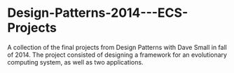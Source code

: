 Design-Patterns-2014---ECS-Projects
===================================

A collection of the final projects from Design Patterns with Dave Small in fall of 2014. The project consisted of designing a framework for an evolutionary computing system, as well as two applications.
